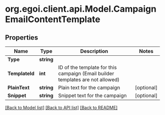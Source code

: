 
# org.egoi.client.api.Model.CampaignEmailContentTemplate

## Properties

Name | Type | Description | Notes
------------ | ------------- | ------------- | -------------
**Type** | **string** |  | 
**TemplateId** | **int** | ID of the template for this campaign (Email builder templates are not allowed) | 
**PlainText** | **string** | Plain text for the campaign | [optional] 
**Snippet** | **string** | Snippet text for the campaign | [optional] 

[[Back to Model list]](../README.md#documentation-for-models)
[[Back to API list]](../README.md#documentation-for-api-endpoints)
[[Back to README]](../README.md)

